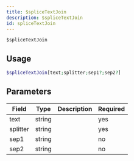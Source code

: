 ```yaml
---
title: $spliceTextJoin 
description: $spliceTextJoin 
id: spliceTextJoin
---
```


`$spliceTextJoin` 

## Usage

```php
$spliceTextJoin[text;splitter;sep1?;sep2?]
```

## Parameters 


| Field    | Type   | Description | Required |
| -------- | ------ | ----------- | -------- |
| text     | string |             | yes      |
| splitter | string |             | yes      |
| sep1     | string |             | no       |
| sep2     | string |             | no       |
